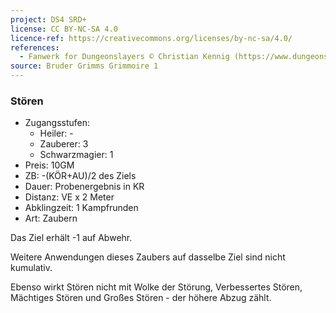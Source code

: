 ```yaml
---
project: DS4 SRD+
license: CC BY-NC-SA 4.0
licence-ref: https://creativecommons.org/licenses/by-nc-sa/4.0/
references: 
  - Fanwerk for Dungeonslayers © Christian Kennig (https://www.dungeonslayers.net/)
source: Bruder Grimms Grimmoire 1
---
```


### Stören

- Zugangsstufen:
  - Heiler: -
  - Zauberer: 3
  - Schwarzmagier: 1
- Preis: 10GM
- ZB: -(KÖR+AU)/2 des Ziels
- Dauer: Probenergebnis in KR
- Distanz: VE x 2 Meter
- Abklingzeit: 1 Kampfrunden
- Art: Zaubern

Das Ziel erhält -1 auf Abwehr.

Weitere Anwendungen dieses Zaubers auf dasselbe Ziel sind nicht kumulativ.

Ebenso wirkt Stören nicht mit Wolke der Störung, Verbessertes Stören, Mächtiges Stören und Großes Stören - der höhere Abzug zählt.

